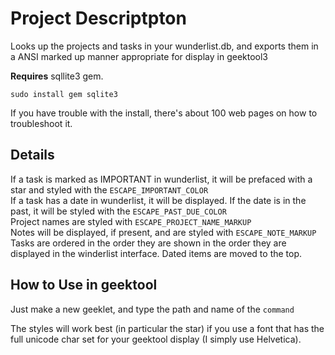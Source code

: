 # Project Descriptpton  
Looks up the projects and tasks in your wunderlist.db, and exports them in a ANSI marked up manner appropriate for display in geektool3

**Requires** sqllite3 gem.

`sudo install gem sqlite3`

If you have trouble with the install, there's about 100 web pages on how to troubleshoot it.

## Details  
If a task is marked as IMPORTANT in wunderlist, it will be prefaced with a star and styled with the `ESCAPE_IMPORTANT_COLOR`  
If a task has a date in wunderlist, it will be displayed. If the date is in the past, it will be styled with the `ESCAPE_PAST_DUE_COLOR`  
Project names are styled with `ESCAPE_PROJECT_NAME_MARKUP`  
Notes will be displayed, if present, and are styled with `ESCAPE_NOTE_MARKUP`  
Tasks are ordered in the order they are shown in the order they are displayed in the winderlist interface. Dated items are moved to the top.

## How to Use in geektool
Just make a new geeklet, and type the path and name of the `command`

The styles will work best (in particular the star) if you use a font that has the full unicode char set for your geektool display (I simply use Helvetica). 